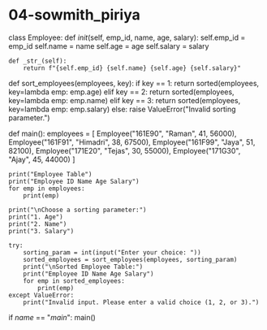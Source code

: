 # 04-sowmith_piriya
class Employee:
    def _init_(self, emp_id, name, age, salary):
        self.emp_id = emp_id
        self.name = name
        self.age = age
        self.salary = salary

    def _str_(self):
        return f"{self.emp_id} {self.name} {self.age} {self.salary}"


def sort_employees(employees, key):
    if key == 1:
        return sorted(employees, key=lambda emp: emp.age)
    elif key == 2:
        return sorted(employees, key=lambda emp: emp.name)
    elif key == 3:
        return sorted(employees, key=lambda emp: emp.salary)
    else:
        raise ValueError("Invalid sorting parameter.")


def main():
    employees = [
        Employee("161E90", "Raman", 41, 56000),
        Employee("161F91", "Himadri", 38, 67500),
        Employee("161F99", "Jaya", 51, 82100),
        Employee("171E20", "Tejas", 30, 55000),
        Employee("171G30", "Ajay", 45, 44000)
    ]

    print("Employee Table")
    print("Employee ID Name Age Salary")
    for emp in employees:
        print(emp)

    print("\nChoose a sorting parameter:")
    print("1. Age")
    print("2. Name")
    print("3. Salary")

    try:
        sorting_param = int(input("Enter your choice: "))
        sorted_employees = sort_employees(employees, sorting_param)
        print("\nSorted Employee Table:")
        print("Employee ID Name Age Salary")
        for emp in sorted_employees:
            print(emp)
    except ValueError:
        print("Invalid input. Please enter a valid choice (1, 2, or 3).")


if _name_ == "_main_":
    main()